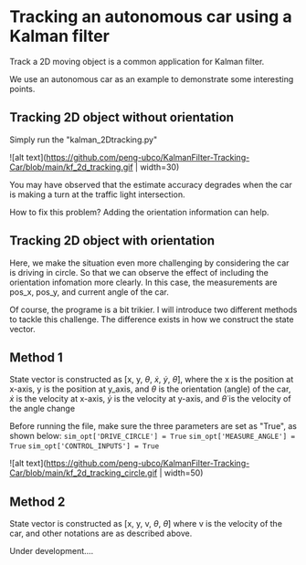 # Tracking an autonomous car using a Kalman filter

Track a 2D moving object is a common application for Kalman filter.

We use an autonomous car as an example to demonstrate some interesting points.

## Tracking 2D object without orientation

Simply run the "kalman_2Dtracking.py"

![alt text](https://github.com/peng-ubco/KalmanFilter-Tracking-Car/blob/main/kf_2d_tracking.gif | width=30)

You may have observed that the estimate accuracy degrades when the car is making a turn at the traffic light intersection. 

How to fix this problem? Adding the orientation information can help.

## Tracking 2D object with orientation 

Here, we make the situation even more challenging by considering the car is driving in circle. 
So that we can observe the effect of including the orientation infomation more clearly. 
In this case, the measurements are pos_x, pos_y, and current angle of the car.

Of course, the programe is a bit trikier. I will introduce two different methods to tackle this challenge.
The difference exists in how we construct the state vector.

## Method 1
State vector is constructed as [x, y, $\theta$, $\dot{x}$, $\dot{y}$, $\dot{\theta}$],
where the x is the position at x-axis, 
y is the position at y_axis, 
and $\theta$ is the orientation (angle) of the car, 
$\dot{x}$ is the velocity at x-axis, 
$\dot{y}$ is the velocity at y-axis,
and $\dot{\theta}$ is the velocity of the angle change

Before running the file, make sure the three parameters are set as "True", as shown below: 
```sim_opt['DRIVE_CIRCLE'] = True```
```sim_opt['MEASURE_ANGLE'] = True```
`sim_opt['CONTROL_INPUTS'] = True`  

![alt text](https://github.com/peng-ubco/KalmanFilter-Tracking-Car/blob/main/kf_2d_tracking_circle.gif | width=50)

## Method 2

State vector is constructed as [x, y, v, $\theta$, $\dot{\theta}$]
where v is the velocity of the car, and other notations are as described above.

Under development....







